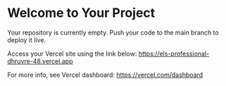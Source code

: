 # Welcome to Your Project

Your repository is currently empty. Push your code to the main branch to deploy it live.

Access your Vercel site using the link below:
https://els-professional-dhruvre-48.vercel.app

For more info, see Vercel dashboard: https://vercel.com/dashboard